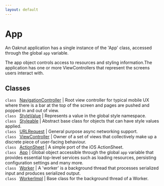```yaml
---
layout: default
---
```


# App

An Oaknut application has a single instance of the 'App' class, accessed through the global `app` variable.

The app object controls access to resources and styling information.The application has one or more ViewControllers that represent the screens users interact with.

## Classes

`class ` [NavigationController](todo) | 
Root view controller for typical mobile UX where there is a bar at the top of the screen and pages are pushed and popped in and out of view.     
`class ` [StyleValue](todo) | 
Represents a value in the global style namespace.     
`class ` [Styleable](todo) | 
Abstract base class for objects that can have style values applied.     
`class ` [URLRequest](todo) | 
General purpose async networking support.     
`class ` [ViewController](todo) | 
Owner of a set of views that collectively make up a discrete piece of user-facing behaviour.     
`class ` [ActionSheet](todo) | 
A simple port of the iOS ActionSheet.     
`class ` [App](todo) | 
Global object accessible through the global `app` variable that provides essential top-level services such as loading resources, persisting configuration settings and many more.     
`class ` [Worker](todo) | 
A 'worker' is a background thread that processes serialized input and produces serialized output.     
`class ` [WorkerImpl](todo) | 
Base class for the background thread of a Worker.     
